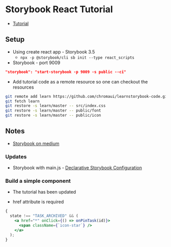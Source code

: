 # Storybook React Tutorial

- [Tutorial](https://www.learnstorybook.com/intro-to-storybook/react/en/get-started/)

## Setup

- Using create react app - Storybook 3.5
  - `npx -p @storybook/cli sb init --type react_scripts`
- Storybook - port 9009

```json
"storybook": "start-storybook -p 9009 -s public --ci"
```

- Add tutorial code as a remote resource so one can checkout the resources

```sh
git remote add learn https://github.com/chromaui/learnstorybook-code.git
git fetch learn
git restore -s learn/master -- src/index.css
git restore -s learn/master -- public/font
git restore -s learn/master -- public/icon
```

## Notes

- [Storybook on medium](https://medium.com/storybookjs)

### Updates

- Storybook with main.js - [Declarative Storybook Configuration](https://medium.com/storybookjs/declarative-storybook-configuration-49912f77b78)

### Build a simple component

- The tutorial has been updated

* href attribute is required

```jsx
{
  state !== "TASK_ARCHIVED" && (
    <a href="*" onClick={() => onPinTask(id)}>
      <span className={`icon-star`} />
    </a>
  );
}
```
